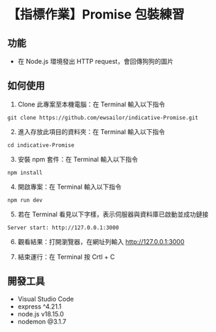 # 【指標作業】Promise 包裝練習

## 功能

- 在 Node.js 環境發出 HTTP request，會回傳狗狗的圖片 

## 如何使用

1. Clone 此專案至本機電腦：在 Terminal 輸入以下指令

```
git clone https://github.com/ewsailor/indicative-Promise.git
```

2. 進入存放此項目的資料夾：在 Terminal 輸入以下指令

```
cd indicative-Promise
```

3. 安裝 npm 套件：在 Terminal 輸入以下指令

```
npm install
```

4. 開啟專案：在 Terminal 輸入以下指令

```
npm run dev
```

5. 若在 Terminal 看見以下字樣，表示伺服器與資料庫已啟動並成功鏈接

```
Server start: http://127.0.0.1:3000
```

6. 觀看結果：打開瀏覽器，在網址列輸入 http://127.0.0.1:3000

7. 結束運行：在 Terminal 按 Crtl + C

## 開發工具

- Visual Studio Code 
- express ^4.21.1
- node.js v18.15.0
- nodemon @3.1.7 
